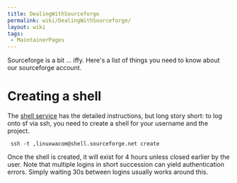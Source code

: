 ```yaml
---
title: DealingWithSourceforge
permalink: wiki/DealingWithSourceforge/
layout: wiki
tags:
 - MaintainerPages
---
```


Sourceforge is a bit ... iffy. Here's a list of things you need to know
about our sourceforge account.

Creating a shell
================

The [shell
service](https://sourceforge.net/apps/trac/sourceforge/wiki/Shell%20service)
has the detailed instructions, but long story short: to log onto sf via
ssh, you need to create a shell for your username and the project.

` ssh -t `<user>`,linuxwacom@shell.sourceforge.net create`

Once the shell is created, it will exist for 4 hours unless closed
earlier by the user. Note that multiple logins in short succession can
yield authentication errors. Simply waiting 30s between logins usually
works around this.
